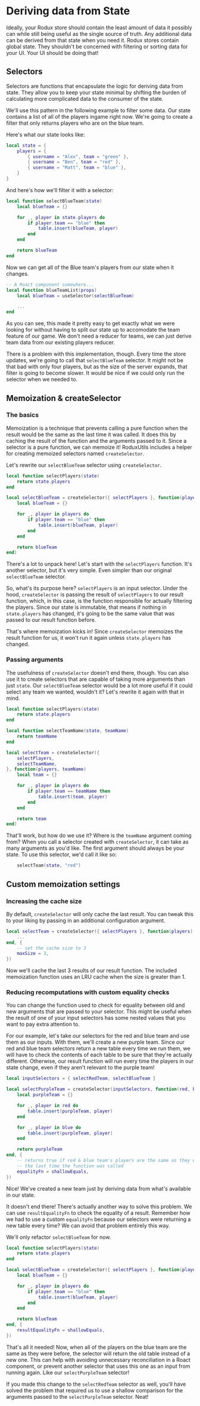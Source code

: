 # Deriving data from State

Ideally, your Rodux store should contain the least amount of data it possibly
can while still being useful as the single source of truth. Any additional data
can be derived from that state when you need it. Rodux stores contain global
state. They shouldn't be concerned with filtering or sorting data for your UI.
Your UI should be doing that!

## Selectors

Selectors are functions that encapsulate the logic for deriving data from
state. They allow you to keep your state minimal by shifting the burden of
calculating more complicated data to the consumer of the state.

We'll use this pattern in the following example to filter some data. Our state
contains a list of all of the players ingame right now. We're going to create
a filter that only returns players who are on the blue team.

Here's what our state looks like:

```lua
local state = {
    players = {
        { username = "Alex", team = "green" },
        { username = "Ben", team = "red" },
        { username = "Matt", team = "blue" },
    }
}
```

And here's how we'll filter it with a selector:

```lua
local function selectBlueTeam(state)
    local blueTeam = {}

    for _, player in state.players do
        if player.team == "blue" then
            table.insert(blueTeam, player)
        end
    end

    return blueTeam
end
```

Now we can get all of the Blue team's players from our state when it changes.

```lua
-- A Roact component somewhere...
local function blueTeamList(props)
    local blueTeam = useSelector(selectBlueTeam)

    ...
end
```

As you can see, this made it pretty easy to get exactly what we were looking
for without having to split our state up to accomodate the team feature of our
game. We don't need a reducer for teams, we can just derive team data from our
existing players reducer.

There is a problem with this implementation, though. Every time the store
updates, we're going to call that `selectBlueTeam` selector. It might not be
that bad with only four players, but as the size of the server expands, that
filter is going to become slower. It would be nice if we could only run the
selector when we needed to.

## Memoization & createSelector

### The basics

Memoization is a technique that prevents calling a pure function when the
result would be the same as the last time it was called. It does this by
caching the result of the function and the arguments passed to it. Since a
selector is a pure function, we can memoize it! RoduxUtils includes a helper
for creating memoized selectors named `createSelector`.

Let's rewrite our `selectBlueTeam` selector using `createSelector`.

```lua
local function selectPlayers(state)
    return state.players
end

local selectBlueTeam = createSelector({ selectPlayers }, function(players)
    local blueTeam = {}

    for _, player in players do
        if player.team == "blue" then
            table.insert(blueTeam, player)
        end
    end

    return blueTeam
end)
```

There's a lot to unpack here! Let's start with the `selectPlayers` function.
It's another selector, but it's very simple. Even simpler than our original
`selectBlueTeam` selector.

So, what's its purpose here? `selectPlayers` is an input selector. Under the
hood, `createSelector` is passing the result of `selectPlayers` to our result
function, which, in this case, is the function responsible for actually
filtering the players. Since our state is immutable, that means if nothing in
`state.players` has changed, it's going to be the same value that was passed to
our result function before.

That's where memoization kicks in! Since `createSelector` memoizes the result
function for us, it won't run it again unless `state.players` has changed.

### Passing arguments

The usefulness of `createSelector` doesn't end there, though. You can also use
it to create selectors that are capable of taking more arguments than just
`state`. Our `selectBlueTeam` selector would be a lot more useful if it could
select any team we wanted, wouldn't it? Let's rewrite it again with that in
mind.

```lua
local function selectPlayers(state)
    return state.players
end

local function selectTeamName(state, teamName)
    return teamName
end

local selectTeam = createSelector({
    selectPlayers,
    selectTeamName,
}, function(players, teamName)
    local team = {}

    for _, player in players do
        if player.team == teamName then
            table.insert(team, player)
        end
    end

    return team
end)
```

That'll work, but how do we use it? Where is the `teamName` argument coming
from? When you call a selector created with `createSelector`, it can take as
many arguments as you'd like. The first argument should always be your state.
To use this selector, we'd call it like so:

```lua
    selectTeam(state, "red")
```

## Custom memoization settings

### Increasing the cache size

By default, `createSelector` will only cache the last result. You can tweak this
to your liking by passing in an additional configuration argument.

```lua
local selectTeam = createSelector({ selectPlayers }, function(players)
    ...
end, {
    -- set the cache size to 3
    maxSize = 3,
})
```

Now we'll cache the last 3 results of our result function. The included
memoization function uses an LRU cache when the size is greater than 1.

### Reducing recomputations with custom equality checks

You can change the function used to check for equality between old and new
arguments that are passed to your selector. This might be useful when the
result of one of your input selectors has some nested values that you want
to pay extra attention to.

For our example, let's take our selectors for the red and blue team and use
them as our inputs. With them, we'll create a new purple team. Since our
red and blue team selectors return a new table every time we run them, we will
have to check the contents of each table to be sure that they're actually
different. Otherwise, our result function will run every time the players in
our state change, even if they aren't relevant to the purple team!

```lua
local inputSelectors = { selectRedTeam, selectBlueTeam }

local selectPurpleTeam = createSelector(inputSelectors, function(red, blue)
    local purpleTeam = {}

    for _, player in red do
        table.insert(purpleTeam, player)
    end

    for _, player in blue do
        table.insert(purpleTeam, player)
    end

    return purpleTeam
end, {
    -- returns true if red & blue team's players are the same as they were
    -- the last time the function was called
    equalityFn = shallowEquals,
})
```

Nice! We've created a new team just by deriving data from what's available in
our state.

It doesn't end there! There's actually another way to solve this problem. We
can use `resultEqualityFn` to check the equality of a result. Remember how we
had to use a custom `equalityFn` because our selectors were returning a new
table every time? We can avoid that problem entirely this way.

We'll only refactor `selectBlueTeam` for now.

```lua
local function selectPlayers(state)
    return state.players
end

local selectBlueTeam = createSelector({ selectPlayers }, function(players)
    local blueTeam = {}

    for _, player in players do
        if player.team == "blue" then
            table.insert(blueTeam, player)
        end
    end

    return blueTeam
end, {
    resultEqualityFn = shallowEquals,
})
```

That's all it needed! Now, when all of the players on the blue team are the
same as they were before, the selector will return the old table instead of a
new one. This can help with avoiding unnecessary reconciliation in a Roact
component, or prevent another selector that uses this one as an input from
running again. Like our `selectPurpleTeam` selector!

If you made this change to the `selectRedTeam` selector as well, you'll have
solved the problem that required us to use a shallow comparison for the
arguments passed to the `selectPurpleTeam` selector. Neat!
